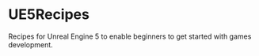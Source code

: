 # UE5Recipes
Recipes for Unreal Engine 5 to enable beginners to get started with games development.
